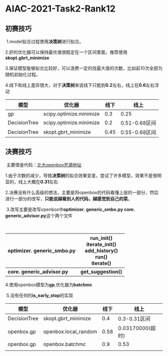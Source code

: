 # AIAC-2021-Task2-Rank12

## 初赛技巧

​	1.model拟合过程使用**决策树**进行拟合。

​	2.好的优化器可以保持最优值很稳定在一个区间里面，推荐使用**skopt.gbrt_minimize**

​    3.保证模型能够拟合比较好，可以浪费一定的找最大值的次数，比如前10次全部为随机初始化过程。

​    4.线下和线上差异很大，对于**决策树**来说线下只能到**0.2**左右，线上在**0.6**左右浮动

| 模型         | 优化器                  | 线下 | 线上          |
| ------------ | ----------------------- | ---- | ------------- |
| gp           | scipy.optimize.minimize | 0.3  | 0.25          |
| DecisionTree | scipy.optimize.minimize | 0.2  | 0.51-0.68区间 |
| DecisionTree | skopt.gbrt_minimize     | 0.45 | 0.55-0.68区间 |

## 决赛技巧

​	主要借鉴代码：[北大openbox开源地址](https://github.com/PKU-DAIR/open-box)

​	1.由于次数的减少，导致**决策树**的拟合效果变差，尝试了许多模型，效果不是很明显的，线上大概在**0.31**左右

​	2.决赛没有什么高级的想法，主要是将openbox的代码看懂上层的一部分，然后进行一部分的改写，**只能说越看别人的代码，越感觉到自己的菜**。

​    3.改写主要是改写openbox中**optimizer.** **generic_smbo.py core.** **generic_advisor.py**这个两个文件

​       

| **optimizer.** **generic_smbo.py** | run_init()<br/>iterate_init()<br/>add_history()<br/>run()<br/>iterate() |
| ---------------------------------- | ------------------------------------------------------------ |
| **core.** **generic_advisor.py**   | **get_suggestion()**                                         |

​	4.使用openbox模型为**gp**,优化器为**batchmc**	

​	5.没有任何的**is_early_stop**的实现

| 模型         | 优化器               | 线下 | 线上             |
| ------------ | -------------------- | ---- | ---------------- |
| DecisionTree | skopt.gbrt_minimize  | 0.4  | 0.3-0.31区间     |
| openbox.gp   | openbox.local_random | 0.58 | 0.03170000(超时) |
| openbox.gp   | openbox.batchmc      | 0.9  | 0.53             |
|              |                      |      |                  |

